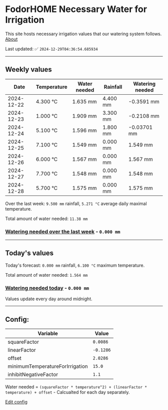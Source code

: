 # FodorHOME Necessary Water for Irrigation

This site hosts necessary irrigation values that our watering system follows. [About](https://github.com/redyau/irrigation)

Last updated: ✅ `2024-12-29T04:36:54.685934`

---

## Weekly values

| Date | Temperature | Water needed | Rainfall | Watering needed |
|-----|-----|-----|-----|-----|
| 2024-12-22 | 4.300 °C | 1.635 mm | 4.400 mm | -0.3591 mm |
| 2024-12-23 | 1.000 °C | 1.909 mm | 3.300 mm | -0.2108 mm |
| 2024-12-24 | 5.100 °C | 1.596 mm | 1.800 mm | -0.03701 mm |
| 2024-12-25 | 7.100 °C | 1.549 mm | 0.000 mm | 1.549 mm |
| 2024-12-26 | 6.000 °C | 1.567 mm | 0.000 mm | 1.567 mm |
| 2024-12-27 | 7.700 °C | 1.548 mm | 0.000 mm | 1.548 mm |
| 2024-12-28 | 5.700 °C | 1.575 mm | 0.000 mm | 1.575 mm |


Over the last week: `9.500 mm` rainfall, `5.271 °C` average daily maximal temperature.

Total amount of water needed: `11.38 mm`

### [Watering needed over the last week](lastweek.txt) - `0.000 mm`

---

## Today's values

Today's forecast: `0.000 mm` rainfall, `6.100 °C` maximum temperature.

Total amount of water needed: `1.564 mm`

### [Watering needed today](today.txt) - `0.000 mm`

Values update every day around midnight.

---

## Config:

| Variable | Value |
|-----|-----|
| squareFactor | `0.0086` |
| linearFactor | `-0.1286` |
| offset | `2.0286` |
| minimumTemperatureForIrrigation | `15.0` |
| inhibitNegativeFactor | `1.1` |

Water needed = `(squareFactor * temperature^2) + (linearFactor * temperature) + offset` - Calcualted for each day separately.

[Edit config](https://github.com/RedyAu/irrigation/edit/main/config.json)
